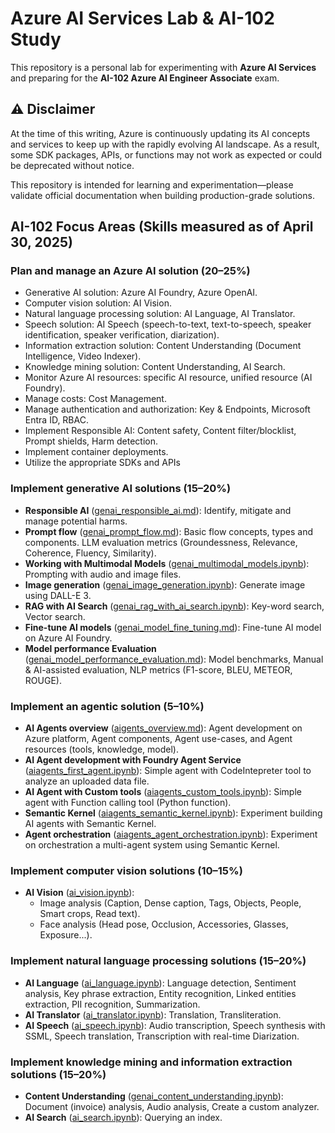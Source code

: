 # Azure AI Services Lab & AI-102 Study

This repository is a personal lab for experimenting with **Azure AI Services** and preparing for the **AI-102 Azure AI Engineer Associate** exam.

## ⚠️ Disclaimer

At the time of this writing, Azure is continuously updating its AI concepts and services to keep up with the rapidly evolving AI landscape. As a result, some SDK packages, APIs, or functions may not work as expected or could be deprecated without notice. 

This repository is intended for learning and experimentation—please validate official documentation when building production-grade solutions.

## AI-102 Focus Areas (Skills measured as of April 30, 2025)

### Plan and manage an Azure AI solution (20–25%)

- Generative AI solution: Azure AI Foundry, Azure OpenAI.
- Computer vision solution: AI Vision.
- Natural language processing solution: AI Language, AI Translator.
- Speech solution: AI Speech (speech-to-text, text-to-speech, speaker identification, speaker verification, diarization).
- Information extraction solution: Content Understanding (Document Intelligence, Video Indexer).
- Knowledge mining solution: Content Understanding, AI Search.
- Monitor Azure AI resources: specific AI resource, unified resource (AI Foundry).
- Manage costs: Cost Management.
- Manage authentication and authorization: Key & Endpoints, Microsoft Entra ID, RBAC.
- Implement Responsible AI: Content safety, Content filter/blocklist, Prompt shields, Harm detection.
- Implement container deployments.
- Utilize the appropriate SDKs and APIs

### Implement generative AI solutions (15–20%)

- **Responsible AI** ([genai_responsible_ai.md](genai_responsible_ai.md)): Identify, mitigate and manage potential harms.
- **Prompt flow** ([genai_prompt_flow.md](genai_prompt_flow.md)): Basic flow concepts, types and components. LLM evaluation metrics (Groundessness, Relevance, Coherence, Fluency, Similarity).
- **Working with Multimodal Models** ([genai_multimodal_models.ipynb](genai_multimodal_models.ipynb)): Prompting with audio and image files.
- **Image generation** ([genai_image_generation.ipynb](genai_image_generation.ipynb)): Generate image using DALL-E 3.
- **RAG with AI Search** ([genai_rag_with_ai_search.ipynb](genai_rag_with_ai_search.ipynb)): Key-word search, Vector search.
- **Fine-tune AI models** ([genai_model_fine_tuning.md](genai_model_fine_tuning.md)): Fine-tune AI model on Azure AI Foundry.
- **Model performance Evaluation** ([genai_model_performance_evaluation.md](genai_model_performance_evaluation.md)): Model benchmarks, Manual & AI-assisted evaluation, NLP metrics (F1-score, BLEU, METEOR, ROUGE).

### Implement an agentic solution (5–10%)

- **AI Agents overview** ([aigents_overview.md](aigents_overview.md)): Agent development on Azure platform, Agent components, Agent use-cases, and Agent resources (tools, knowledge, model).
- **AI Agent development with Foundry Agent Service** ([aiagents_first_agent.ipynb](aiagents_first_agent.ipynb)): Simple agent with CodeIntepreter tool to analyze an uploaded data file.
- **AI Agent with Custom tools** ([aiagents_custom_tools.ipynb](aiagents_custom_tools.ipynb)): Simple agent with Function calling tool (Python function).
- **Semantic Kernel** ([aiagents_semantic_kernel.ipynb](aiagents_semantic_kernel.ipynb)): Experiment building AI agents with Semantic Kernel.
- **Agent orchestration** ([aiagents_agent_orchestration.ipynb](aiagents_agent_orchestration.ipynb)): Experiment on orchestration a multi-agent system using Semantic Kernel.

### Implement computer vision solutions (10–15%)

- **AI Vision** ([ai_vision.ipynb](ai_vision.ipynb)): 
    - Image analysis (Caption, Dense caption, Tags, Objects, People, Smart crops, Read text).
    - Face analysis (Head pose, Occlusion, Accessories, Glasses, Exposure...).

### Implement natural language processing solutions (15–20%)

- **AI Language** ([ai_language.ipynb](ai_language.ipynb)): Language detection, Sentiment analysis, Key phrase extraction, Entity recognition, Linked entities extraction, PII recognition, Summarization.
- **AI Translator** ([ai_translator.ipynb](ai_translator.ipynb)): Translation, Transliteration.
- **AI Speech** ([ai_speech.ipynb](ai_speech.ipynb)): Audio transcription, Speech synthesis with SSML, Speech translation, Transcription with real-time Diarization.

### Implement knowledge mining and information extraction solutions (15–20%)

- **Content Understanding** ([genai_content_understanding.ipynb](genai_content_understanding.ipynb)): Document (invoice) analysis, Audio analysis, Create a custom analyzer.
- **AI Search** ([ai_search.ipynb](ai_search.ipynb)): Querying an index.
